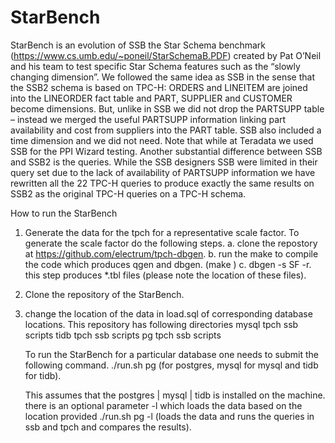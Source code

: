 # StarBench

StarBench is an evolution of SSB the Star Schema benchmark (https://www.cs.umb.edu/~poneil/StarSchemaB.PDF) created by Pat O’Neil and his team to test specific Star Schema features such as the “slowly changing dimension”.  We followed the same idea as SSB in the sense that the SSB2 schema is based on TPC-H: ORDERS and LINEITEM are joined into the LINEORDER fact table and PART, SUPPLIER and CUSTOMER become dimensions. But, unlike in SSB we did not drop the PARTSUPP table – instead we merged the useful PARTSUPP information linking part availability and cost from suppliers into the PART table. SSB also included a time dimension and we did not need.  Note that while at Teradata we used SSB for the PPI Wizard testing.
Another substantial difference between SSB and SSB2 is the queries. While the SSB designers SSB were limited in their query set due to the lack of availability of PARTSUPP information we have rewritten all the 22 TPC-H queries to produce exactly the same results on SSB2 as the original TPC-H queries on a TPC-H schema.

How to run the StarBench


1. Generate the data for the tpch for a representative scale factor.
  To generate the scale factor do the following steps.
a. clone the repostory at https://github.com/electrum/tpch-dbgen.
b. run the make to compile the code which produces qgen and dbgen. (make )
c. dbgen -s SF -r. this step produces *.tbl files (please note the location of these files).

2. Clone the repository of the StarBench.
3. change the location of the data in load.sql of corresponding database locations.
   This repository has following directories
   mysql
      tpch
      ssb
      scripts
   tidb
      tpch
      ssb
      scripts
    pg
      tpch
      ssb
      scripts
   
   To run the StarBench for a particular database one needs to submit the following command.
   ./run.sh pg (for postgres, mysql for mysql and tidb for tidb).
   

   This assumes that the postgres | mysql | tidb is installed on the machine.
   there is an optional parameter -l which loads the data based on the location provided
   ./run.sh pg -l (loads the data and runs the queries in ssb and tpch and compares the results).



